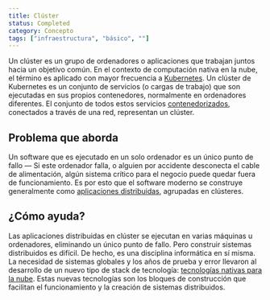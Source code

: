 ```yaml
---
title: Clúster
status: Completed
category: Concepto
tags: ["infraestructura", "básico", ""]
---
```


Un clúster es un grupo de ordenadores o aplicaciones que trabajan juntos hacia un objetivo común.
En el contexto de computación nativa en la nube, el término es aplicado con mayor frecuencia a [Kubernetes](/es/kubernetes/).
Un clúster de Kubernetes es un conjunto de servicios (o cargas de trabajo) que son ejecutadas en sus propios contenedores, normalmente en ordenadores diferentes.
El conjunto de todos estos servicios [contenedorizados](/es/containerization/), conectados a través de una red, representan un clúster.

## Problema que aborda

Un software que es ejecutado en un solo ordenador es un único punto de fallo
— Si este ordenador falla, o alguien por accidente desconecta el cable de alimentación,
algún sistema crítico para el negocio puede quedar fuera de funcionamiento.
Es por esto que el software moderno se construye generalmente como [aplicaciones distribuidas](/es/distributed-apps), agrupadas en clústeres.

## ¿Cómo ayuda?

Las aplicaciones distribuidas en clúster se ejecutan en varias máquinas u ordenadores, eliminando un único punto de fallo.
Pero construir sistemas distribuidos es difícil.
De hecho, es una disciplina informática en sí misma.
La necesidad de sistemas globales y los años de prueba y error llevaron al desarrollo de un nuevo tipo de stack de tecnología:
[tecnologías nativas para la nube](/es/cloud-native-tech/).
Estas nuevas tecnologías son los bloques de construcción que facilitan el funcionamiento y la creación de sistemas distribuidos.
